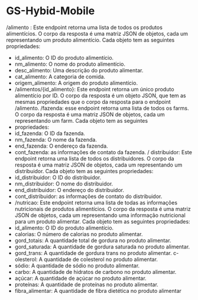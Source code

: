 # GS-Hybid-Mobile

/alimento : Este endpoint retorna uma lista de todos os produtos alimentícios. O
corpo da resposta é uma matriz JSON de objetos, cada um representando um
produto alimentício. Cada objeto tem as seguintes propriedades:
- id_alimento: O ID do produto alimentício.
- nm_alimento: O nome do produto alimentício.
- desc_alimento: Uma descrição do produto alimentar.
- cat_alimento: A categoria de comida.
- origem_alimento: A origem do produto alimentício.
- /alimentos/{id_alimento}: Este endpoint retorna um único
produto alimentício por ID. O corpo da resposta é um objeto
JSON, que tem as mesmas propriedades que o corpo da
resposta para o endpoint /alimento.
/fazenda: esse endpoint retorna uma lista de todos os farms. O
corpo da resposta é uma matriz JSON de objetos, cada um
representando um farm. Cada objeto tem as seguintes
- propriedades:
- id_fazenda: O ID da fazenda.
- nm_fazenda: O nome da fazenda.
- end_fazenda: O endereço da fazenda.
- cont_fazenda: as informações de contato da fazenda.
/ distribuidor: Este endpoint retorna uma lista de todos os
distribuidores. O corpo da resposta é uma matriz JSON de
objetos, cada um representando um distribuidor. Cada objeto
tem as seguintes propriedades:
- id_distribuidor: O ID do distribuidor.
- nm_distribuidor: O nome do distribuidor.
- end_distribuidor: O endereço do distribuidor.
- cont_distribuidor: as informações de contato do distribuidor.
- /nutricao: Este endpoint retorna uma lista de todas as
informações nutricionais de produtos alimentícios. O corpo da
resposta é uma matriz JSON de objetos, cada um
representando uma informação nutricional para um produto
alimentar. Cada objeto tem as seguintes propriedades:
- id_alimento: O ID do produto alimentício.
- calorias: O número de calorias no produto alimentar.
- gord_totais: A quantidade total de gordura no produto
alimentar.
- gord_saturada: A quantidade de gordura saturada no produto
alimentar.
- gord_trans: A quantidade de gordura trans no produto
alimentar.
c- olesterol: A quantidade de colesterol no produto alimentar.
- sódio: A quantidade de sódio no produto alimentar.
- carbo: A quantidade de hidratos de carbono no produto
alimentar.
- açúcar: A quantidade de açúcar no produto alimentar.
- proteínas: A quantidade de proteínas no produto alimentar.
- fibra_alimentar: A quantidade de fibra dietética no produto
alimentar